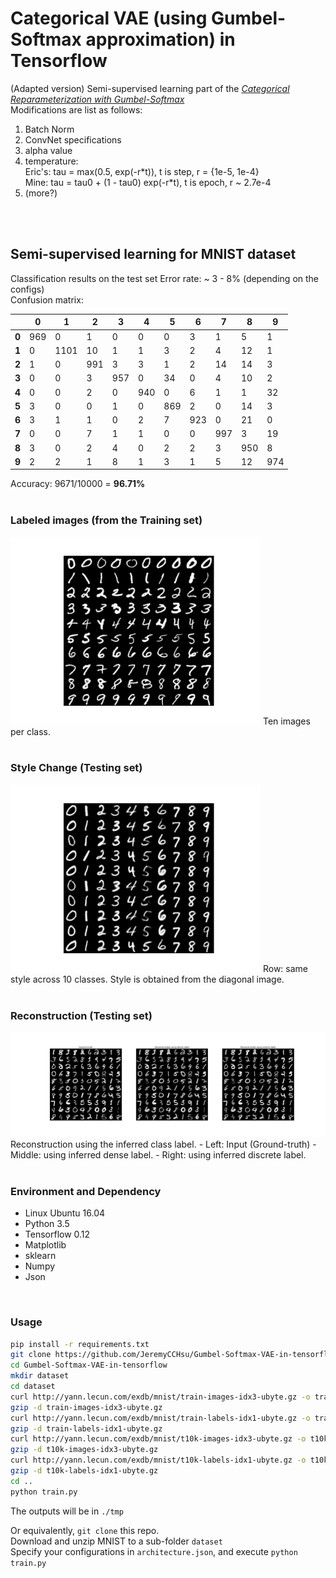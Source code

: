 # Categorical VAE (using Gumbel-Softmax approximation) in Tensorflow
(Adapted version) Semi-supervised learning part of the [*Categorical Reparameterization 
with Gumbel-Softmax*](https://arxiv.org/abs/1611.01144)  
Modifications are list as follows:
  1. Batch Norm
  2. ConvNet specifications
  3. alpha value
  4. temperature:  
  	Eric's: tau = max(0.5, exp(-r\*t)), t is step, r = {1e-5, 1e-4}  
  	Mine: tau = tau0 + (1 - tau0) exp(-r*t), t is epoch, r ~ 2.7e-4  
  4. (more?)
<br/>
<br/>


## Semi-supervised learning for MNIST dataset
Classification results on the test set
Error rate: ~ 3 - 8% (depending on the configs)  
Confusion matrix:  

|       |   0|   1|   2|  3|   4|   5|   6|   7|   8|   9|
|-------|----|----|----|---|----|----|----|----|----|----|
| **0** | 969|   0|   1|  0|   0|   0|   3|   1|   5|   1|
| **1** |   0|1101|  10|  1|   1|   3|   2|   4|  12|   1|
| **2** |   1|   0| 991|  3|   3|   1|   2|  14|  14|   3|
| **3** |   0|   0|   3|957|   0|  34|   0|   4|  10|   2|
| **4** |   0|   0|   2|  0| 940|   0|   6|   1|   1|  32|
| **5** |   3|   0|   0|  1|   0| 869|   2|   0|  14|   3|
| **6** |   3|   1|   1|  0|   2|   7| 923|   0|  21|   0|
| **7** |   0|   0|   7|  1|   1|   0|   0| 997|   3|  19|
| **8** |   3|   0|   2|  4|   0|   2|   2|   3| 950|   8|
| **9** |   2|   2|   1|  8|   1|   3|   1|   5|  12| 974|  
Accuracy: 9671/10000 = **96.71%**
<br/>
<br/>


### Labeled images (from the Training set)
<img src="imgs/x_labeled.png" width=400 />  
Ten images per class.  
<br/>
<br/>

### Style Change (Testing set)
<img src="imgs/Ep-200-conv.png" width=400 />  
Row: same style across 10 classes.  
Style is obtained from the diagonal image.
<br/>
<br/>

### Reconstruction (Testing set)
<img src="imgs/Ep-200-reconst.png" />  
Reconstruction using the inferred class label.  
 - Left: Input (Ground-truth)
 - Middle: using inferred dense label.
 - Right: using inferred discrete label.
<br/>
<br/>

### Environment and Dependency
- Linux Ubuntu 16.04
- Python 3.5
- Tensorflow 0.12
- Matplotlib
- sklearn
- Numpy
- Json

<br/>

### Usage
```bash
pip install -r requirements.txt
git clone https://github.com/JeremyCCHsu/Gumbel-Softmax-VAE-in-tensorflow.git
cd Gumbel-Softmax-VAE-in-tensorflow
mkdir dataset
cd dataset
curl http://yann.lecun.com/exdb/mnist/train-images-idx3-ubyte.gz -o train-images-idx3-ubyte.gz
gzip -d train-images-idx3-ubyte.gz
curl http://yann.lecun.com/exdb/mnist/train-labels-idx1-ubyte.gz -o train-labels-idx1-ubyte.gz
gzip -d train-labels-idx1-ubyte.gz
curl http://yann.lecun.com/exdb/mnist/t10k-images-idx3-ubyte.gz -o t10k-images-idx3-ubyte.gz
gzip -d t10k-images-idx3-ubyte.gz
curl http://yann.lecun.com/exdb/mnist/t10k-labels-idx1-ubyte.gz -o t10k-labels-idx1-ubyte.gz
gzip -d t10k-labels-idx1-ubyte.gz
cd ..
python train.py
```  
The outputs will be in `./tmp`  

Or equivalently, `git clone` this repo.  
Download and unzip MNIST to a sub-folder `dataset`  
Specify your configurations in `architecture.json`, and execute `python train.py`  
<br/>
